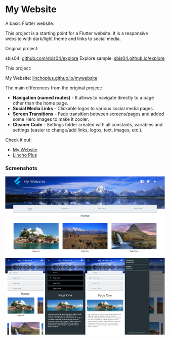 # My Website

A basic Flutter website.

This project is a starting point for a Flutter website.
It is a responsive website with dark/light theme and links to social media.

Original project:

sbis04: [github.com/sbis04/explore](https://github.com/sbis04/explore)
Explore sample: [sbis04.github.io/explore](https://sbis04.github.io/explore)

This project:

My Website: [linchoplus.github.io/mywebsite](https://linchoplus.github.io/mywebsite)

The main differences from the original project:

- **Navigation (named routes)** - It allows to navigate directly to a page other than the home page.
- **Social Media Links** - Clickable logos to various social media pages.
- **Screen Transitions** - Fade transition between screens/pages and added some Hero images to make it cooler.
- **Cleaner Code** - Settings folder created with all constants, variables and settings (easier to change/add links, logos, text, images, etc.).

Check it out:

- [My Website](https://linchoplus.github.io/mywebsite)
- [Lincho Plus](https://linchoplus.com)

### Screenshots
![Screenshot](my_website1.png)
![Screenshot](my_website2.png)
